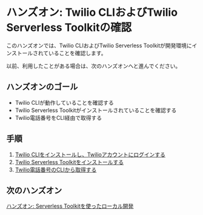 # ハンズオン: Twilio CLIおよびTwilio Serverless Toolkitの確認

このハンズオンでは、Twilio CLIおよびTwilio Serverless Toolkitが開発環境にインストールされていることを確認します。

以前、利用したことがある場合は、次のハンズオンへと進んでください。

## ハンズオンのゴール
- Twilio CLIが動作していることを確認する
- Twilio Serverless Toolkitがインストールされていることを確認する
- Twilio電話番号をCLI経由で取得する

## 手順
1. [Twilio CLIをインストールし、Twilioアカウントにログインする](01-Install-CLI.md)
2. [Twilio Serverless Toolkitをインストールする](02-Install-Serverless-toolkit.md)
3. [Twilio電話番号のCLIから取得する](03-Buy-Phone-Number.md)


## 次のハンズオン

[ハンズオン: Serverless Toolkitを使ったローカル開発](/docs/02-Create-Serverless-Project/00-Overview.md)